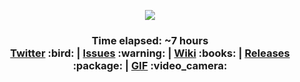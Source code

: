<p align="center"><img src="https://i.imgur.com/a7KoLRc.png"/></p>

<h3 align="center">
Time elapsed: ~7 hours
<br>
<a href="https://twitter.com/codenameflip">Twitter</a> :bird: | 
<a href="https://github.com/codenameflip/cdnmMagic/issues">Issues</a> :warning: | 
<a href="https://github.com/codenameflip/cdnmMagic/wiki">Wiki</a> :books: | 
<a href="https://github.com/codenameflip/cdnmMagic/releases">Releases</a> :package: |
<a href="https://i.gyazo.com/5f40c2b0a22ab456184c01eb520f0095.mp4">GIF</a> :video_camera:
</h3>
